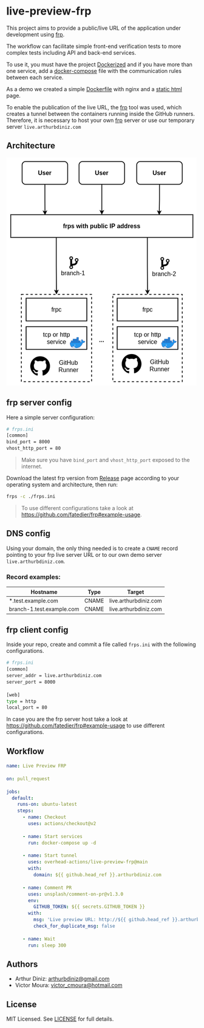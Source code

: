 # live-preview-frp

This project aims to provide a public/live URL of the application under development using [frp](https://github.com/fatedier/frp).

The workflow can facilitate simple front-end verification tests to more complex tests including API and back-end services.

To use it, you must have the project [Dockerized](https://docs.docker.com/) and if you have more than one service, add a [docker-compose](https://docs.docker.com/compose/) file with the communication rules between each service.

As a demo we created a simple [Dockerfile](./Dockerfile) with nginx and a [static html](./static/index.html) page.

To enable the publication of the live URL, the [frp](https://github.com/fatedier/frp) tool was used, which creates a tunnel between the containers running inside the GitHub runners. Therefore, it is necessary to host your own [frp](https://github.com/fatedier/frp) server or use our temporary server `live.arthurbdiniz.com`

## Architecture

![Architecture](images/architecture.png)

## frp server config

Here a simple server configuration:

```bash
# frps.ini
[common]
bind_port = 8000
vhost_http_port = 80
```

> Make sure you have `bind_port` and `vhost_http_port` exposed to the internet.

Download the latest frp version from [Release](https://github.com/fatedier/frp/releases/latest) page according to your operating system and architecture, then run:

```bash
frps -c ./frps.ini
```

> To use different configurations take a look at https://github.com/fatedier/frp#example-usage.


## DNS config

Using your domain, the only thing needed is to create a `CNAME` record pointing to your frp live server URL or to our own demo server `live.arthurbdiniz.com`.

### Record examples:

| Hostname                  | Type  | Target                |
|---------------------------|-------|-----------------------|
| *.test.example.com        | CNAME | live.arthurbdiniz.com |
| branch-1.test.example.com | CNAME | live.arthurbdiniz.com |


## frp client config

Inside your repo, create and commit a file called `frps.ini` with the following configurations.

```bash
# frps.ini
[common]
server_addr = live.arthurbdiniz.com
server_port = 8000

[web]
type = http
local_port = 80
```

In case you are the frp server host take a look at https://github.com/fatedier/frp#example-usage to use different configurations.

## Workflow

```yml
name: Live Preview FRP

on: pull_request

jobs:
  default:
    runs-on: ubuntu-latest
    steps:
      - name: Checkout
        uses: actions/checkout@v2

      - name: Start services
        run: docker-compose up -d

      - name: Start tunnel
        uses: overhead-actions/live-preview-frp@main
        with:
          domain: ${{ github.head_ref }}.arthurbdiniz.com

      - name: Comment PR
        uses: unsplash/comment-on-pr@v1.3.0
        env:
          GITHUB_TOKEN: ${{ secrets.GITHUB_TOKEN }}
        with:
          msg: 'Live preview URL: http://${{ github.head_ref }}.arthurbdiniz.com'
          check_for_duplicate_msg: false

      - name: Wait
        run: sleep 300
```

## Authors

 - Arthur Diniz: <arthurbdiniz@gmail.com>
 - Victor Moura: <victor_cmoura@hotmail.com>

## License

MIT Licensed. See [LICENSE](https://github.com/overhead-actions/live-preview-frp/blob/master/LICENSE) for full details.